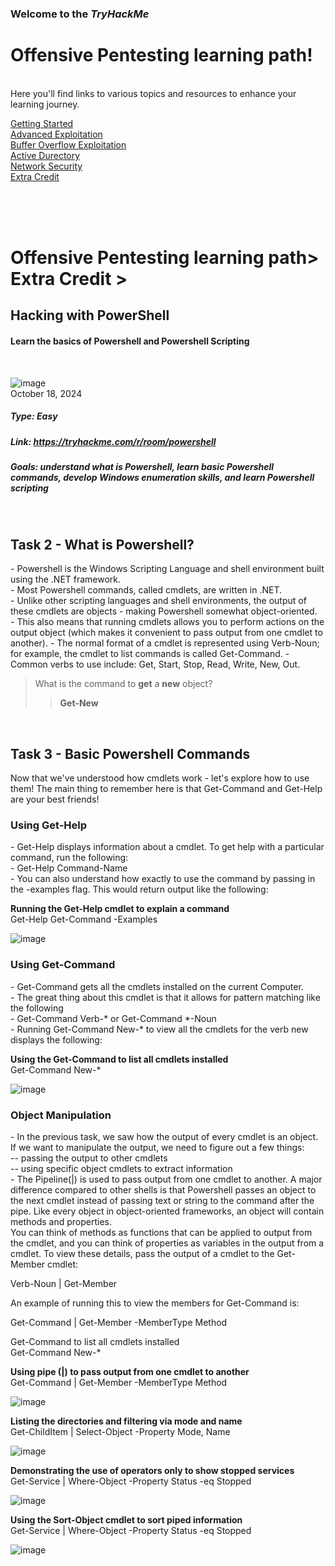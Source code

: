 ### Welcome to the *TryHackMe* <br>
# Offensive Pentesting learning path! 
<br>
Here you'll find links to various topics and resources to enhance your learning journey.
<br>

[Getting Started]()<br>
[Advanced Exploitation]()<br>
[Buffer Overflow Exploitation]()<br>
[Active Durectory]()<br>
[Network Security]()<br>
[Extra Credit]()<br>



<br>
<br>
<br>

# Offensive Pentesting learning path> Extra Credit >
## Hacking with PowerShell
#### Learn the basics of Powershell and Powershell Scripting
<br>

![image](https://github.com/user-attachments/assets/2f3c653d-ac14-4aae-bcdc-42e1f0941a37)
<br>
October 18, 2024
##### Type: Easy
##### Link: https://tryhackme.com/r/room/powershell
##### Goals: understand what is Powershell, learn basic Powershell commands, develop Windows enumeration skills, and learn Powershell scripting
<br>
<p><h2>Task 2 - What is Powershell?</h2>
- Powershell is the Windows Scripting Language and shell environment built using the .NET framework. <br>
- Most Powershell commands, called cmdlets, are written in .NET.<br>
- Unlike other scripting languages and shell environments, the output of these cmdlets are objects - making Powershell somewhat object-oriented.<br>
- This also means that running cmdlets allows you to perform actions on the output object (which makes it convenient to pass output from one cmdlet to another). 
- The normal format of a cmdlet is represented using Verb-Noun; for example, the cmdlet to list commands is called Get-Command.
- Common verbs to use include: Get, Start, Stop, Read, Write, New, Out.</p>

> What is the command to <strong>get</strong> a <strong>new</strong> object?
>> <strong>Get-New</strong>

<br>
<p><h2>Task 3 - Basic Powershell Commands</h2>
Now that we've understood how cmdlets work - let's explore how to use them! The main thing to remember here is that Get-Command and Get-Help are your best friends!<br>
<h3>Using Get-Help</h3>
- Get-Help displays information about a cmdlet. To get help with a particular command, run the following: <br>
- Get-Help Command-Name <br>
- You can also understand how exactly to use the command by passing in the -examples flag. This would return output like the following:</p>
<p><strong>Running the Get-Help cmdlet to explain a command</strong><br>
Get-Help Get-Command -Examples</p>

![image](https://github.com/user-attachments/assets/92a200ce-764a-4036-819b-82aea7a29f01)</p>

<h3>Using Get-Command</h3>
- Get-Command gets all the cmdlets installed on the current Computer.<br>
- The great thing about this cmdlet is that it allows for pattern matching like the following<br>
- Get-Command Verb-* or Get-Command *-Noun <br>
- Running Get-Command New-* to view all the cmdlets for the verb new displays the following: <br>
<p></p><strong>Using the Get-Command to list all cmdlets installed</strong><br>
Get-Command New-*</p>

![image](https://github.com/user-attachments/assets/fe5cd701-c90f-477f-bdf8-4ea1cc5da6fd)
<br>

<h3>Object Manipulation</h3>
- In the previous task, we saw how the output of every cmdlet is an object. If we want to manipulate the output, we need to figure out a few things: <br>
-- passing the output to other cmdlets<br>
-- using specific object cmdlets to extract information<br>
- The Pipeline(|) is used to pass output from one cmdlet to another. A major difference compared to other shells is that Powershell passes an object to the next cmdlet instead of passing text or string to the command after the pipe. Like every object in object-oriented frameworks, an object will contain methods and properties.<br>
You can think of methods as functions that can be applied to output from the cmdlet, and you can think of properties as variables in the output from a cmdlet. To view these details, pass the output of a cmdlet to the Get-Member cmdlet:<br>

Verb-Noun | Get-Member <br>

An example of running this to view the members for Get-Command is: <br>

Get-Command | Get-Member -MemberType Method <br>

Get-Command to list all cmdlets installed</strong><br>
Get-Command New-*</p>
<p><strong>Using pipe (|) to pass output from one cmdlet to another</strong><br>
Get-Command | Get-Member -MemberType Method</p>

![image](https://github.com/user-attachments/assets/f5bf744c-0eb6-4393-936c-1c70e2581757)
<br>

<p><strong>Listing the directories and filtering via mode and name</strong><br>
Get-ChildItem | Select-Object -Property Mode, Name</p>

![image](https://github.com/user-attachments/assets/48c8ce83-c156-4bf2-b378-7b20425a2b9a)
<br>

<p><strong>Demonstrating the use of operators only to show stopped services</strong><br>
Get-Service | Where-Object -Property Status -eq Stopped</p>

![image](https://github.com/user-attachments/assets/616b6384-4a7c-42b4-ab00-65e06f0b6149)
<br>

<p><strong>Using the Sort-Object cmdlet to sort piped information</strong><br>
Get-Service | Where-Object -Property Status -eq Stopped</p>

![image](https://github.com/user-attachments/assets/dbd6bd81-8ce0-4b36-941e-92adb251303b)
<br>









